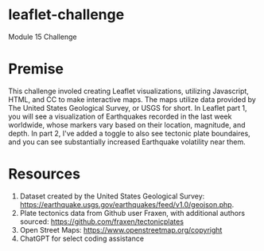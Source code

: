 # leaflet-challenge
Module 15 Challenge

# Premise
This challenge involed creating Leaflet visualizations, utilizing Javascript, HTML, and CC to make interactive maps. The maps utilize data provided by The United States Geological Survey, or USGS for short. In Leaflet part 1, you will see a visualization of Earthquakes recorded in the last week worldwide, whose markers vary based on their location, magnitude, and depth. In part 2, I've added a toggle to also see tectonic plate boundaires, and you can see substantially increased Earthquake volatility near them.

# Resources
1) Dataset created by the United States Geological Survey: https://earthquake.usgs.gov/earthquakes/feed/v1.0/geojson.php. 
2) Plate tectonics data from Github user Fraxen, with additional authors sourced: https://github.com/fraxen/tectonicplates
3) Open Street Maps: https://www.openstreetmap.org/copyright
4) ChatGPT for select coding assistance
